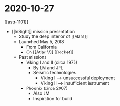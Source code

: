 # 2020-10-27

[[astr-1101]]

- [[InSight]] mission presentation
  - Study the deep interior of [[Mars]]
  - Launched May 5, 2018
    - From California
    - On [[Atlas V]] [[rocket]]
  - Past missions
    - Viking I and II (circa 1975)
      - By LM and JPL
      - Seismic technologies
        - Viking I --> unsuccessful deployment
        - Viking II --> insufficient instrument
    - Phoenix (circa 2007)
      - Also LM
      - Inspiration for build


